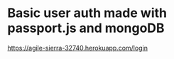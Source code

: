 # Basic user auth made with passport.js and mongoDB

https://agile-sierra-32740.herokuapp.com/login
